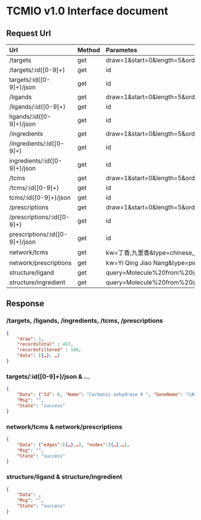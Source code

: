 
# TCMIO v1.0 Interface document

## Request Url  

Url                                     |   Method  |   Parametes
:---                                    |   :---    |   :---
/targets                                |   get     |   draw=1&start=0&length=5&order[0][column]=0&order[0][dir]=asc
/targets/:id([0-9]+)                    |   get     |   id
targets/:id([0-9]+)/json                |   get     |   id
/ligands                                |   get     |   draw=1&start=0&length=5&order[0][column]=0&order[0][dir]=asc
/ligands/:id([0-9]+)                    |   get     |   id
ligands/:id([0-9]+)/json                |   get     |   id
/ingredients                            |   get     |   draw=1&start=0&length=5&order[0][column]=0&order[0][dir]=asc
/ingredients/:id([0-9]+)                |   get     |   id
ingredients/:id([0-9]+)/json            |   get     |   id
/tcms                                   |   get     |   draw=1&start=0&length=5&order[0][column]=0&order[0][dir]=asc
/tcms/:id([0-9]+)                       |   get     |   id
tcms/:id([0-9]+)/json                   |   get     |   id
/prescriptions                          |   get     |   draw=1&start=0&length=5&order[0][column]=0&order[0][dir]=asc
/prescriptions/:id([0-9]+)              |   get     |   id
prescriptions/:id([0-9]+)/json          |   get     |   id
network/tcms                            |   get     |   kw=丁香,九里香&type=chinese_name
network/prescriptions                   |   get     |   kw=Yi Qing Jiao Nang&type=pinyin_name
structure/ligand                        |   get     |   query=Molecule%20from%20ipmDraw&method=sim&threshold=0.9&type=ligand
structure/ingredient                    |   get     |   query=Molecule%20from%20ipmDraw&method=sim&threshold=0.9&type=ingredient



## Response

### /targets, /ligands, /ingredients, /tcms, /prescriptions

```json
{
    "draw": 1,
    "recordsTotal" : 497,
    "recordsFiltered" : 100,
    "data": [{…}, …]
}
```

### targets/:id([0-9]+)/json & …

```json
{
    "Data": {"Id": 8, "Name": "Carbonic anhydrase 9 ", "GeneName": "CA9",…},
    "Msg": "",
    "State": "success"
}
```

### network/tcms & network/prescriptions

```json
{
    "Data": {"edges":[{…},…], "nodes":[{…},…],
    "Msg": "",
    "State": "success"
}
```

### structure/ligand & structure/ingredient

```json
{
    "Data": ,
    "Msg": "",
    "State": "success"
}
```